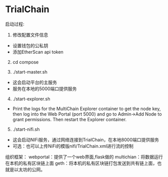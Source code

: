# TrialChain
启动过程:

1. 修改配置文件信息
  - 设置钱包的公私钥
  - 添加EtherScan api token
  
2. cd compose

3. ./start-master.sh
  - 这会启动平台的主服务
  - 服务在本地的5000端口提供服务
  
4. ./start-explorer.sh 
  - Print the logs for the MultiChain Explorer container to get the node key, then log into the Web Portal (port 5000) and go to Admin->Add Node to grant permissions. Then restart the Explorer container. 

5. ./start-nifi.sh
  - 这会启动NIFi服务，通过网络连接到TrialChain，在本地8000端口提供服务
  - 可选：也可以上传NiFi的模版nifi/TrialChain.xml进行流的控制
 
 
 
 组织框架：
 webportal：提供了一个web界面,flask做的
 multichian：将数据运行在本机的私有区块链上面
 geth：将本机的私有区块链打包发送到共有链上面，也就是以太坊的公网。
 




 
